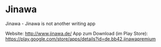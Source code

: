Jinawa
======

Jinawa - Jinawa is not another writing app

Website: http://www.jinawa.de/
App zum Download (im Play Store): https://play.google.com/store/apps/details?id=de.bb42.jinawapremium
